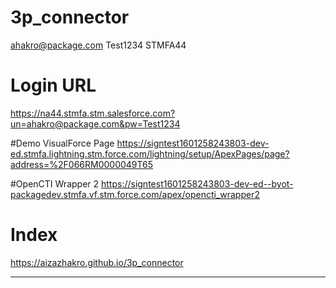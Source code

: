 # 3p_connector

ahakro@package.com
Test1234
STMFA44
# Login URL 
https://na44.stmfa.stm.salesforce.com?un=ahakro@package.com&pw=Test1234

#Demo VisualForce Page
https://signtest1601258243803-dev-ed.stmfa.lightning.stm.force.com/lightning/setup/ApexPages/page?address=%2F066RM0000049T65

#OpenCTI Wrapper 2
https://signtest1601258243803-dev-ed--byot-packagedev.stmfa.vf.stm.force.com/apex/opencti_wrapper2

# Index
https://aizazhakro.github.io/3p_connector

***********
